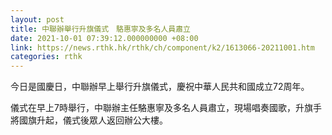 ```yaml
---
layout: post
title: 中聯辦舉行升旗儀式　駱惠寧及多名人員肅立
date: 2021-10-01 07:39:12.000000000 +08:00
link: https://news.rthk.hk/rthk/ch/component/k2/1613066-20211001.htm
categories: rthk
---
```


今日是國慶日，中聯辦早上舉行升旗儀式，慶祝中華人民共和國成立72周年。

儀式在早上7時舉行，中聯辦主任駱惠寧及多名人員肅立，現場唱奏國歌，升旗手將國旗升起，儀式後眾人返回辦公大樓。

